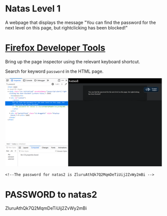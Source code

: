 # Natas Level 1

A webpage that displays the message "You can find the password for the next level on this page, but rightclicking has been blocked!"

# [Firefox Developer Tools](https://developer.mozilla.org/en-US/docs/Tools)

Bring up the page inspector using the relevant keyboard shortcut.

Search for keyword `password` in the HTML page.

![Solution to Natas Level 1](images/level_1.png)

`<!--The password for natas2 is ZluruAthQk7Q2MqmDeTiUij2ZvWy2mBi -->`

# PASSWORD to natas2

ZluruAthQk7Q2MqmDeTiUij2ZvWy2mBi
